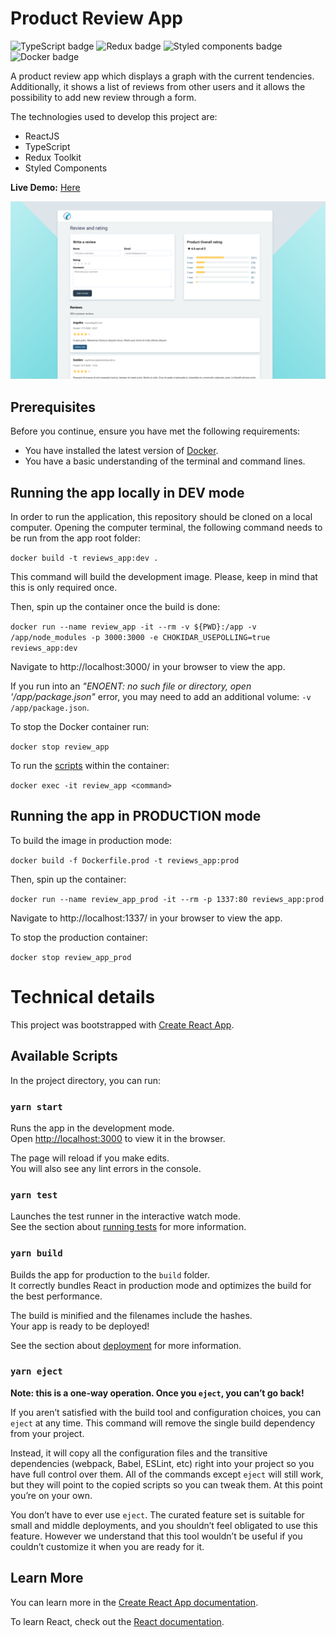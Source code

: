 # Product Review App

![TypeScript badge](https://img.shields.io/badge/TypeScript-73.8%25-1081c1 "Typescript")
![Redux badge](https://img.shields.io/badge/Redux%20Toolkit-1.4.0-764abc "Redux")
![Styled components badge](https://img.shields.io/badge/Styled%20Componets-5.1.1-e433ea "Styled componetns")
![Docker badge](https://img.shields.io/badge/Dockerfile-3.9%25-65abd3 "Docker")

A product review app which displays a graph with the current tendencies. Additionally, it shows a list of reviews from other users and it allows the possibility to add new review through a form.

The technologies used to develop this project are:

* ReactJS
* TypeScript
* Redux Toolkit
* Styled Components

**Live Demo:** [Here](http://reviewsapp.cherino.me/)

![Home page screenshot](home.png "Home Page")

## Prerequisites

Before you continue, ensure you have met the following requirements:

* You have installed the latest version of [Docker](https://www.docker.com/get-started).
* You have a basic understanding of the terminal and command lines.

## Running the app locally in DEV mode
In order to run the application, this repository should be cloned on a local computer. Opening the computer terminal, the following command needs to be run from the app root folder:

`docker build -t reviews_app:dev .`

This command will build the development image. Please, keep in mind that this is only required once.

Then, spin up the container once the build is done:

`docker run --name review_app -it --rm -v ${PWD}:/app -v /app/node_modules -p 3000:3000 -e CHOKIDAR_USEPOLLING=true reviews_app:dev`

Navigate to http://localhost:3000/ in your browser to view the app.

If you run into an <em>"ENOENT: no such file or directory, open '/app/package.json"</em> error, you may need to add an additional volume: `-v /app/package.json`.

To stop the Docker container run:

`docker stop review_app`

To run the [scripts](#scripts) within the container:

`docker exec -it review_app <command>`

## Running the app in PRODUCTION mode

To build the image in production mode:

`docker build -f Dockerfile.prod -t reviews_app:prod`

Then, spin up the container:

`docker run --name review_app_prod -it --rm -p 1337:80 reviews_app:prod`

Navigate to http://localhost:1337/ in your browser to view the app.

To stop the production container:

`docker stop review_app_prod`

# Technical details

This project was bootstrapped with [Create React App](https://github.com/facebook/create-react-app).


## <a name="scripts"></a>Available Scripts

In the project directory, you can run:

### `yarn start`

Runs the app in the development mode.<br />
Open [http://localhost:3000](http://localhost:3000) to view it in the browser.

The page will reload if you make edits.<br />
You will also see any lint errors in the console.

### `yarn test`

Launches the test runner in the interactive watch mode.<br />
See the section about [running tests](https://facebook.github.io/create-react-app/docs/running-tests) for more information.

### `yarn build`

Builds the app for production to the `build` folder.<br />
It correctly bundles React in production mode and optimizes the build for the best performance.

The build is minified and the filenames include the hashes.<br />
Your app is ready to be deployed!

See the section about [deployment](https://facebook.github.io/create-react-app/docs/deployment) for more information.

### `yarn eject`

**Note: this is a one-way operation. Once you `eject`, you can’t go back!**

If you aren’t satisfied with the build tool and configuration choices, you can `eject` at any time. This command will remove the single build dependency from your project.

Instead, it will copy all the configuration files and the transitive dependencies (webpack, Babel, ESLint, etc) right into your project so you have full control over them. All of the commands except `eject` will still work, but they will point to the copied scripts so you can tweak them. At this point you’re on your own.

You don’t have to ever use `eject`. The curated feature set is suitable for small and middle deployments, and you shouldn’t feel obligated to use this feature. However we understand that this tool wouldn’t be useful if you couldn’t customize it when you are ready for it.

## Learn More

You can learn more in the [Create React App documentation](https://facebook.github.io/create-react-app/docs/getting-started).

To learn React, check out the [React documentation](https://reactjs.org/).


